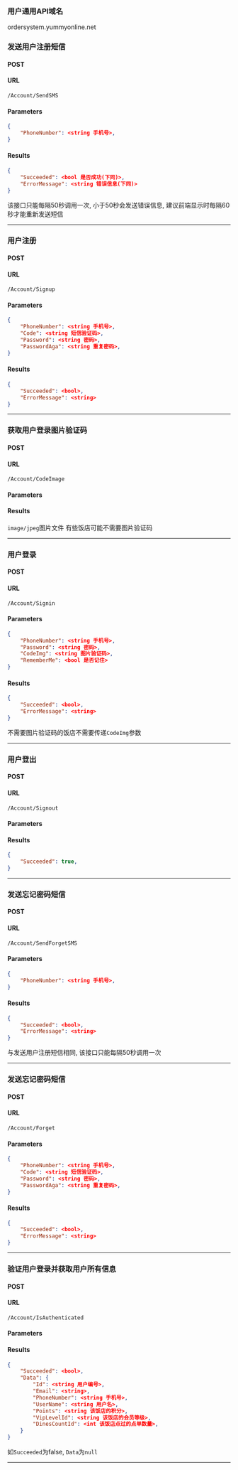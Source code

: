 ### 用户通用API域名
ordersystem.yummyonline.net


### 发送用户注册短信
#### POST
#### URL
	/Account/SendSMS
#### Parameters
```json
{
	"PhoneNumber": <string 手机号>,
}
```
#### Results
```json
{
	"Succeeded": <bool 是否成功(下同)>,
	"ErrorMessage": <string 错误信息(下同)>
}
```
该接口只能每隔50秒调用一次, 小于50秒会发送错误信息, 建议前端显示时每隔60秒才能重新发送短信

* * *

### 用户注册
#### POST
#### URL
	/Account/Signup
#### Parameters
```json
{
	"PhoneNumber": <string 手机号>,
	"Code": <string 短信验证码>,
	"Password": <string 密码>,
	"PasswordAga": <string 重复密码>,
}
```
#### Results
```json
{
	"Succeeded": <bool>,
	"ErrorMessage": <string>
}
```

* * *

### 获取用户登录图片验证码
#### POST
#### URL
	/Account/CodeImage
#### Parameters
#### Results
`image/jpeg`图片文件
有些饭店可能不需要图片验证码
* * *

### 用户登录
#### POST
#### URL
	/Account/Signin
#### Parameters
```json
{
	"PhoneNumber": <string 手机号>,
	"Password": <string 密码>,
	"CodeImg": <string 图片验证码>,
	"RememberMe": <bool 是否记住>
}
```
#### Results
```json
{
	"Succeeded": <bool>,
	"ErrorMessage": <string>
}
```
不需要图片验证码的饭店不需要传递`CodeImg`参数
* * *

### 用户登出
#### POST
#### URL
	/Account/Signout
#### Parameters
#### Results
```json
{
	"Succeeded": true,
}
```

* * *

### 发送忘记密码短信
#### POST
#### URL
	/Account/SendForgetSMS
#### Parameters
```json
{
	"PhoneNumber": <string 手机号>,
}
```
#### Results
```json
{
	"Succeeded": <bool>,
	"ErrorMessage": <string>
}
```
与发送用户注册短信相同, 该接口只能每隔50秒调用一次
* * *

### 发送忘记密码短信
#### POST
#### URL
	/Account/Forget
#### Parameters
```json
{
	"PhoneNumber": <string 手机号>,
	"Code": <string 短信验证码>,
	"Password": <string 密码>,
	"PasswordAga": <string 重复密码>,
}
```
#### Results
```json
{
	"Succeeded": <bool>,
	"ErrorMessage": <string>
}
```

* * *

### 验证用户登录并获取用户所有信息
#### POST
#### URL
	/Account/IsAuthenticated
#### Parameters
#### Results
```json
{
	"Succeeded": <bool>,
	"Data": {
		"Id": <string 用户编号>,
		"Email": <string>,
		"PhoneNumber": <string 手机号>,
		"UserName": <string 用户名>,
		"Points": <string 该饭店的积分>,
		"VipLevelId": <string 该饭店的会员等级>,
		"DinesCountId": <int 该饭店点过的点单数量>,
	}
}
```
如`Succeeded`为false, `Data`为`null`
* * *